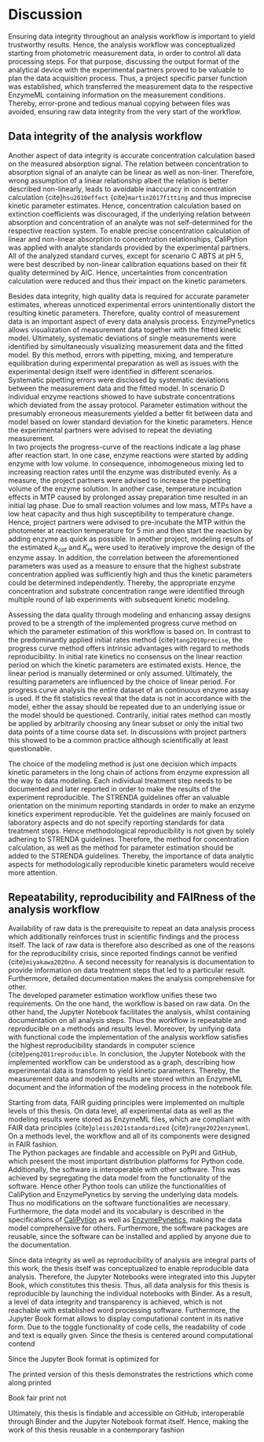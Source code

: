 # Discussion

Ensuring data integrity throughout an analysis workflow is important to yield trustworthy results. Hence, the analysis workflow was conceptualized starting from photometric measurement data, in order to control all data processing steps. For that purpose, discussing the output format of the analytical device with the experimental partners proved to be valuable to plan the data acquisition process. Thus, a project specific parser function was established, which transferred the measurement data to the respective EnzymeML containing information on the measurement conditions. Thereby, error-prone and tedious manual copying between files was avoided, ensuring raw data integrity from the very start of the workflow.

## Data integrity of the analysis workflow

Another aspect of data integrity is accurate concentration calculation based on the measured absorption signal. The relation between concentration to absorption signal of an analyte can be linear as well as non-liner. Therefore, wrong assumption of a linear relationship albeit the relation is better described non-linearly, leads to avoidable inaccuracy in concentration calculation {cite}`hsu2010effect` {cite}`martin2017fitting` and thus imprecise kinetic parameter estimates.
Hence, concentration calculation based on extinction coefficients was discouraged, if the underlying relation between absorption and concentration of an analyte was not self-determined for the respective reaction system.
To enable precise concentration calculation of linear and non-linear absorption to concentration relationships, CaliPytion was applied with analyte standards provided by the experimental partners.
All of the analyzed standard curves, except for scenario C ABTS at pH 5, were best described by non-linear calibration equations based on their fit quality determined by AIC. Hence, uncertainties from concentration calculation were reduced and thus their impact on the kinetic parameters.

Besides data integrity, high quality data is required for accurate parameter estimates, whereas unnoticed experimental errors unintentionally distort the resulting kinetic parameters. Therefore, quality control of measurement data is an important aspect of every data analysis process. EnzymePynetics allows visualization of measurement data together with the fitted kinetic model. Ultimately, systematic deviations of single measurements were identified by simultaneously visualizing measurement data and the fitted model.
By this method, errors with pipetting, mixing, and temperature equilibration during experimental preparation as well as issues with the experimental design itself were identified in different scenarios.  
Systematic pipetting errors were disclosed by systematic deviations between the measurement data and the fitted model.
In scenario D individual enzyme reactions showed to have substrate concentrations which deviated from the assay protocol. Parameter estimation without the presumably erroneous measurements yielded a better fit between data and model based on lower standard deviation for the kinetic parameters. Hence the experimental partners were advised to repeat the deviating measurement.  
In two projects the progress-curve of the reactions indicate a lag phase after reaction start. In one case, enzyme reactions were started by adding enzyme with low volume. In consequence, inhomogeneous mixing led to increasing reaction rates until the enzyme was distributed evenly. As a measure, the project partners were advised to increase the pipetting volume of the enzyme solution.
In another case, temperature incubation effects in MTP caused by prolonged assay preparation time resulted in an initial lag phase. Due to small reaction volumes and low mass, MTPs have a low heat capacity and thus high susceptibility to temperature change. Hence, project partners were advised to pre-incubate the MTP within the photometer at reaction temperature for 5 min and then start the reaction by adding enzyme as quick as possible.
In another project, modeling results of the estimated $k_{cat}$ and $K_{m}$ were used to iteratively improve the design of the enzyme assay. In addition, the correlation between the aforementioned parameters was used as a measure to ensure that the highest substrate concentration applied was sufficiently high and thus the kinetic parameters could be determined independently.
Thereby, the appropriate enzyme concentration and substrate concentration range were identified through multiple round of lab experiments with subsequent kinetic modeling.

Assessing the data quality through modeling and enhancing assay designs proved to be a strength of the implemented progress curve method on which the parameter estimation of this workflow is based on. In contrast to the predominantly applied initial rates method {cite}`tang2010precise`, the progress curve method offers intrinsic advantages with regard to methods reproducibility.
In initial rate kinetics no consensus on the linear reaction period on which the kinetic parameters are estimated exists. Hence, the linear period is manually determined or only assumed. Ultimately, the resulting parameters are influenced by the choice of linear period. For progress curve analysis the entire dataset of an continuous enzyme assay is used. If the fit statistics reveal that the data is not in accordance with the model, either the assay should be repeated due to an underlying issue or the model should be questioned. Contrarily, initial rates method can mostly be applied by arbitrarily choosing any linear subset or only the initial two data points of a time course data set. In discussions with project partners this showed to be a common practice although scientifically at least questionable.

The choice of the modeling method is just one decision which impacts kinetic parameters in the long chain of actions from enzyme expression all the way to data modeling. Each individual treatment step needs to be documented and later reported in order to make the results of the experiment reproducible. The STRENDA guidelines offer an valuable orientation on the minimum reporting standards in order to make an enzyme kinetics experiment reproducible. Yet the guidelines are mainly focused on laboratory aspects and do not specify reporting standards for data treatment steps. Hence methodological reproducibility is not given by solely adhering to STRENDA guidelines. Therefore, the method for concentration calculation, as well as the method for parameter estimation should be added to the STRENDA guidelines. Thereby, the importance of data analytic aspects for methodologically reproducible kinetic parameters would receive more attention.

## Repeatability, reproducibility and FAIRness of the analysis workflow

Availability of raw data is the prerequisite to repeat an data analysis process which additionally reinforces trust in scientific findings and the process itself. The lack of raw data is therefore also described as one of the reasons for the reproducibility crisis, since reported findings cannot be verified {cite}`miyakawa2020no`.
A second necessity for reanalysis is documentation to provide information on data treatment steps that led to a particular result. Furthermore, detailed documentation makes the analysis comprehensive for other.  
The developed parameter estimation workflow unifies these two requirements. On the one hand, the workflow is based on raw data. On the other hand, the Jupyter Notebook facilitates the analysis, whilst containing documentation on all analysis steps. Thus the workflow is repeatable and reproducible on a methods and results level. Moreover, by unifying data with functional code the implementation of the analysis workflow satisfies the highest reproducibility standards in computer science {cite}`peng2011reproducible`.
In conclusion, the Jupyter Notebook with the implemented workflow can be understood as a graph, describing how experimental data is transform to yield kinetic parameters. Thereby, the measurement data and modeling results are stored within an EnzymeML document and the information of the modeling process in the notebook file.

Starting from data, FAIR guiding principles were implemented on multiple levels of this thesis. On data level, all experimental data as well as the modeling results were stored as EnzymeML files, which are compliant with FAIR data principles {cite}`pleiss2021standardized` {cite}`range2022enzymeml`. On a methods level, the workflow and all of its components were designed in FAIR fashion.  
The Python packages are findable and accessible on PyPI and GitHub, which present the most important distribution platforms for Python code. Additionally, the software is interoperable with other software. This was achieved by segregating the data model from the functionality of the software. Hence other Python tools can utilize the functionalities of CaliPytion and EnzymePynetics by serving the underlying data models. Thus no modifications on the software functionalities are necessary. Furthermore, the data model and its vocabulary is described in the specifications of [CaliPytion](https://github.com/FAIRChemistry/CaliPytion/blob/main/specifications/CalibrationModel.md) as well as [EnzymePynetics](https://github.com/haeussma/EnzymePynetics/blob/main/specifications/EnzymeKinetics.md), making the data model comprehensive for others. Furthermore, the software packages are reusable, since the software can be installed and applied by anyone due to the documentation.

Since data integrity as well as reproducibility of analysis are integral parts of this work, the thesis itself was conceptualized to enable reproducible data analysis. Therefore, the Jupyter Notebooks were integrated into this Jupyter Book, which constitutes this thesis. Thus, all data analysis for this thesis is reproducible by launching the individual notebooks with Binder. As a result, a level of data integrity and transparency is achieved, which is not reachable with established word processing software. Furthermore, the Jupyter Book format allows to display computational content in its native form. Due to the toggle functionality of code cells, the readability of code and text is equally given.
Since the thesis is centered around computational contend

Since the Jupyter Book format is optimized for

The printed version of this thesis demonstrates the restrictions which come along printed

Book fair print not

Ultimately, this thesis is findable and accessible on GitHub, interoperable through Binder and the Jupyter Notebook format itself. Hence, making the work of this thesis reusable in a contemporary fashion
